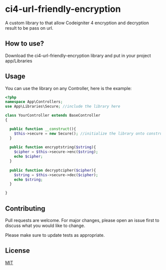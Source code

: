 # ci4-url-friendly-encryption
A custom library to that allow Codeigniter 4 encryption and decryption result to be pass on url.  

## How to use?
Download the ci4-url-friendly-encryption library and put in your project app/Libraries

## Usage
You can use the library on any Controller, here is the example:

```php
<?php
namespace App\Controllers;
use App\Libraries\Secure; //include the library here

class YourController extends BaseController
{

  public function __construct(){
    $this->secure = new Secure(); //initialize the library onto constructor.
  }
  
  public function encryptstring($string){
    $cipher = $this->secure->enc($string);
    echo $cipher;
  }
  
  public function decryptcipher($cipher){
    $string = $this->secure->dec($cipher);
    echo $string;
  }

}
```
## Contributing
Pull requests are welcome. For major changes, please open an issue first to discuss what you would like to change.

Please make sure to update tests as appropriate.

## License
[MIT](https://choosealicense.com/licenses/mit/)
